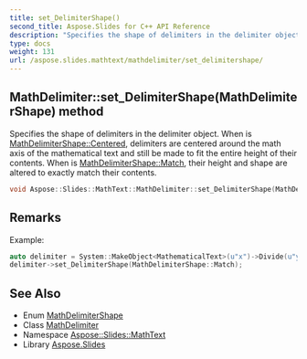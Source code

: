 ```yaml
---
title: set_DelimiterShape()
second_title: Aspose.Slides for C++ API Reference
description: "Specifies the shape of delimiters in the delimiter object. When is MathDelimiterShape::Centered, delimiters are centered around the math axis of the mathematical text and still be made to fit the entire height of their contents. When is MathDelimiterShape::Match, their height and shape are altered to exactly match their contents."
type: docs
weight: 131
url: /aspose.slides.mathtext/mathdelimiter/set_delimitershape/
---
```

## MathDelimiter::set_DelimiterShape(MathDelimiterShape) method


Specifies the shape of delimiters in the delimiter object. When is [MathDelimiterShape::Centered](../../mathdelimitershape/), delimiters are centered around the math axis of the mathematical text and still be made to fit the entire height of their contents. When is [MathDelimiterShape::Match](../../mathdelimitershape/), their height and shape are altered to exactly match their contents.

```cpp
void Aspose::Slides::MathText::MathDelimiter::set_DelimiterShape(MathDelimiterShape value) override
```

## Remarks


Example: 
```cpp
auto delimiter = System::MakeObject<MathematicalText>(u"x")->Divide(u"y")->Enclose();
delimiter->set_DelimiterShape(MathDelimiterShape::Match);
```

## See Also

* Enum [MathDelimiterShape](../../mathdelimitershape/)
* Class [MathDelimiter](../)
* Namespace [Aspose::Slides::MathText](../../)
* Library [Aspose.Slides](../../../)